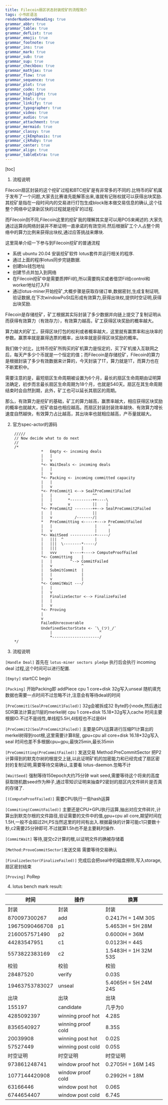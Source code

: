 ```yaml
---
title: Filecoin扇区状态封装挖矿的流程简介
tags: 小书匠语法
renderNumberedHeading: true
grammar_abbr: true
grammar_table: true
grammar_defList: true
grammar_emoji: true
grammar_footnote: true
grammar_ins: true
grammar_mark: true
grammar_sub: true
grammar_sup: true
grammar_checkbox: true
grammar_mathjax: true
grammar_flow: true
grammar_sequence: true
grammar_plot: true
grammar_code: true
grammar_highlight: true
grammar_html: true
grammar_linkify: true
grammar_typographer: true
grammar_video: true
grammar_audio: true
grammar_attachment: true
grammar_mermaid: true
grammar_classy: true
grammar_cjkEmphasis: true
grammar_cjkRuby: true
grammar_center: true
grammar_align: true
grammar_tableExtra: true
---
```


[toc]

1. 流程说明

Filecoin扇区封装的这个挖矿过程和BTC挖矿是有非常多的不同的.比特币的矿机属于发布了一个问题,大家去比赛谁先能解答出来,谁就有记账权就可以获得出块奖励.其挖矿是指在一段时间内的交易进行打包生成block账本做交易信息的确认,这个往整个网络中记录新区快的过程就是挖矿的过程.

而Filecoin则不同,Filecoin这里的挖矿我的理解其实是可以用POS来阐述的.大家先通过运算向网络封装并不断证明一直承诺的有效空间.然后根据矿工个人占整个网络中的算力比例来获得出块权,通过应答挑战来爆块.

这里简单介绍一下参与到Filecoin挖矿的普通流程

- 系统 ubuntu 20.04 安装挖矿软件 lotus套件并运行相关的程序.
- 通过上面的程序lotus同步完链数据.
- 创建bls钱包地址
- 创建节点并加入到网络
- 在Filecoin挖矿中是需要质押Fil的,所以需要购买或者借贷Fil给control和worker地址打入Fil
- 通过lotus-miner开始挖矿,大概步骤是获取存储订单,数据密封,生成复制证明,验证数据,在下次windowPoSt后形成有效算力,获得出块权,提供时空证明,获得出块奖励.

Filecoin是存储挖矿，矿工根据其实际封装了多少数据并向链上提交了复制证明从而获得有效算力（有效存力），有效算力越高，矿工获得区块奖励的概率越大。

算力越大的矿工，获得区块打包的权利或者概率越大，这里就有赢票率和出块率的参数。赢票率就是赢得选票的概率，出块率就是获得区块奖励的概率。

我们做个对比，比特币挖矿所购买的矿机算力是恒定的，买了矿机接入互联网之后，每天产多少个币就是一个恒定的值；而Filecoin是存储挖矿，Filecoin的算力是根据封装了多少有效数据来计算的，今天封装了1T，算力就是1T，而算力也在不断累积中。

需要注意的是，最短扇区生命周期被设置为6个月，最长的扇区生命周期由证明算法确定，初步而言最长扇区生命周期为18个月，也就是540天。扇区在其生命周期结束时会自然到期，此外，矿工也可以延长其扇区的周期。

那么，有效算力是挖矿的基础，矿工的算力越高，赢票率越大，相应获得区块奖励的概率也就越大，挖矿收益也相应越高。而扇区封装封装效率越快、有效算力增长速度自然越快，有效算力占比越高，其出块率也就相应越高，产币量就越大。

2. 官方spec-actor的源码

```
	/////
	// Now decide what to do next
	//
	/*
				*   Empty <- incoming deals
				|   |
				|   v
			    *<- WaitDeals <- incoming deals
				|   |
				|   v
				*<- Packing <- incoming committed capacity
				|   |
				|   v
				*<- PreCommit1 <--> SealPreCommit1Failed
				|   |       ^          ^^
				|   |       *----------++----\
				|   v       v          ||    |
				*<- PreCommit2 --------++--> SealPreCommit2Failed
				|   |                  ||
				|   v          /-------/|
				*   PreCommitting <-----+---> PreCommitFailed
				|   |                   |     ^
				|   v                   |     |
				*<- WaitSeed -----------+-----/
				|   |||  ^              |
				|   |||  \--------*-----/
				|   |||           |
				|   vvv      v----+----> ComputeProofFailed
				*<- Committing    |
				|   |        ^--> CommitFailed
				|   v             ^
		        |   SubmitCommit  |
		        |   |             |
		        |   v             |
				*<- CommitWait ---/
				|   |
				|   v
				|   FinalizeSector <--> FinalizeFailed
				|   |
				|   v
				*<- Proving
				|
				v
				FailedUnrecoverable
				UndefinedSectorState <- ¯\_(ツ)_/¯
					|                     ^
					*---------------------/
	*/
```

3. 流程说明

`[Handle Deal]`
首先在 `lotus-miner sectors pledge` 执行后会执行 incoming deal 过程,这个时间可以进行配置.

`[Empty]`
startCC begin 

`[Packing]`
开始Packing即 addPiece cpu 1 core+disk 32g写入unseal 随机填充数据也需要一点时间不过忽略不计,注意会有等待deal的时间

`[PreCommit1(SealPreCommit1Failed)]`
32g会被拆成32 Byte的小node,然后通过SDR算法计算出11层的merkel树 cpu 1 core+disk 15.18\*32g写入cache 时间主要根据IO.不过不是线性,单线程5.5H,4线程也不过是6H

`[PreCommit2(SealPreCommit2Failed)]`
主要是GPU运算进行压缩P1计算出的merkel树得到root根,这里需要计算8层, gpu+cpu all core+disk 16.18\*32g写入seal 时间也差不多根据cpu+gpu,最快25min,最长35min

`[PreCommitting(PreCommitFailed)]`
发送交易 Method:PreCommitSector 把P2计算得到的默克尔树的根提交上链,以此证明矿机的加密能力和已经完成了扇区密封的复制证明,需要等待交易确认,主要看 lotus-daemon.忽略不计

`[WaitSeed]`
强制等待150epoch大约75分钟 wait seed,需要等待这个将来的高度获取随机数seed作为种子,通过零知识证明来抽查P2密封的扇区内文件碎片是否真的存储了.

`[(ComputeProofFailed)]`
需要CPU执行一些hash运算 

`[Commiting(CommitFailed)]`
主要还是CPU+GPU执行运算,抽出对应文件碎片,计算出到默克尔根的文件路径,验证需要的文件中的值,gpu+cpu all core,期望时间在1.5H,一般不会超过2H,PS当然这里的时间有出入.根据最快的计算可能c1只要数十秒,c2需要25分钟即可.不过就算1.5h也不是主要耗时操作.

`[CommitWait]`
等待,提交c2计算的根,以证明文件的确被存储着

`[Method:ProveCommitSector]`发送交易 需要等待交易确认

`[FinalizeSector(FinalizeFailed)]`
完成后会把seal中的磁盘擦除,写入storage,扇区密封结束

`[Proving]`
PoRep

4. lotus bench mark result:

| 时间 | 操作 | 换算 |
| --- | --- | --- |
| 封装 | 封装 | 封装 |
| 870097300267 | add | 0.2417H = 14M 30S |
| 19675090466708 | p1 | 5.4653H = 5H 28M |
| 2160057571490 | p2 | 0.6000H = 36M |
| 44283547951 | c1 | 0.0123H = 44S |
| 5573822383169 | c2 | 1.5483H = 1H 32M 53S |
| 校验 | 校验 | 校验 |
| 28487520 | verify | 0.03S |
| 19463753783027 | unseal | 5.4065H = 5H 24M 24S |
| 出块 | 出块 | 出块 |
| 155197 | candidate | 几乎为0 |
| 4285092397 | winning proof hot | 4.28S |
| 8356540927 | winning proof cold | 8.35S |
| 20039908 | winning post hot | 0.02S |
| 57527449 | winning post cold | 0.05S |
| 时空证明 | 时空证明 | 时空证明 |
| 973861248741 | window proof hot | 0.2705H	= 16M 14S |
| 1077144420908 | window proof cold | 0.2992H = 18M |
| 63166446 | window post hot | 0.06S |
| 6744654407 | window post cold | 6.74S |

